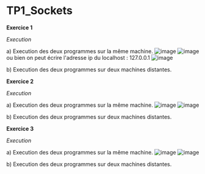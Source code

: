 # TP1_Sockets

**Exercice 1**

*Execution*

  a) Execution des deux programmes sur la même machine.
  ![image](https://github.com/jazz-codes/TP1_Sockets/assets/152726047/9a6e2b24-f417-4275-9405-9a287241e361)
  ![image](https://github.com/jazz-codes/TP1_Sockets/assets/152726047/a7fda93a-3d57-4e09-8521-881e2ab7b1b2)
  ou bien on peut écrire l'adresse ip du localhost : 127.0.0.1
  ![image](https://github.com/jazz-codes/TP1_Sockets/assets/152726047/b09c08be-d98f-4476-a1fc-b8aae73b1f20)


  b) Execution des deux programmes sur deux machines distantes.

  

**Exercice 2**

*Execution*

  a) Execution des deux programmes sur la même machine.
  ![image](https://github.com/jazz-codes/TP1_Sockets/assets/152726047/3b933a9a-6bf0-491d-8793-1d1d782d864b)
  ![image](https://github.com/jazz-codes/TP1_Sockets/assets/152726047/8fbe63af-8d5d-411f-bf4b-a4d138511397)


  b) Execution des deux programmes sur deux machines distantes.

  
**Exercice 3**

*Execution*

  a) Execution des deux programmes sur la même machine.
  ![image](https://github.com/jazz-codes/TP1_Sockets/assets/152726047/ab45b214-50a2-46a2-85f8-939691005ad3)
  ![image](https://github.com/jazz-codes/TP1_Sockets/assets/152726047/78d82938-62e2-4851-9bed-66cfe5517bdc)




  b) Execution des deux programmes sur deux machines distantes.

  

